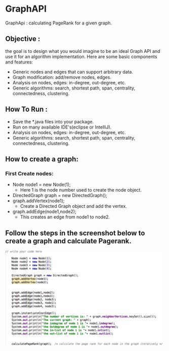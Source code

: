 # GraphAPI
GraphApi : calculating PageRank for a given graph.

## Objective :
the goal is to design what you would imagine to be an ideal Graph API and use it for an algorithm implementation.
Here are some basic components and features:
- Generic nodes and edges that can support arbitrary data.
- Graph modification: add/remove nodes, edges.
- Analysis on nodes, edges: in-degree, out-degree, etc.
- Generic algorithms: search, shortest path, span, centrality, connectedness, clustering.

## How To Run :
- Save the *.java files into your package.
- Run on many available IDE's(eclipse or IntelliJ).
- Analysis on nodes, edges: in-degree, out-degree, etc.
- Generic algorithms: search, shortest path, span, centrality, connectedness, clustering.

## How to create a graph:
### First Create nodes:
- Node node1 = new Node(1);
    - Here 1 is the node number used to create the node object.
- DirectedGraph graph = new DirectedGraph();
- graph.addVertex(node1);
    - Create a Directed Graph object and add the vertex.
- graph.addEdge(node1,node2);
    - This creates an edge from node1 to node2.

## Follow the steps in the screenshot below to create a graph and calculate Pagerank.
![ Steps as seen in the screenshot](steps.png)

